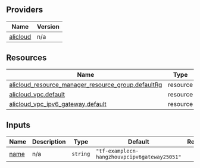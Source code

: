 <!-- BEGIN_TF_DOCS -->
## Providers

| Name | Version |
|------|---------|
| <a name="provider_alicloud"></a> [alicloud](#provider\_alicloud) | n/a |

## Resources

| Name | Type |
|------|------|
| [alicloud_resource_manager_resource_group.defaultRg](https://registry.terraform.io/providers/hashicorp/alicloud/latest/docs/resources/resource_manager_resource_group) | resource |
| [alicloud_vpc.default](https://registry.terraform.io/providers/hashicorp/alicloud/latest/docs/resources/vpc) | resource |
| [alicloud_vpc_ipv6_gateway.default](https://registry.terraform.io/providers/hashicorp/alicloud/latest/docs/resources/vpc_ipv6_gateway) | resource |

## Inputs

| Name | Description | Type | Default | Required |
|------|-------------|------|---------|:--------:|
| <a name="input_name"></a> [name](#input\_name) | n/a | `string` | `"tf-examplecn-hangzhouvpcipv6gateway25051"` | no |
<!-- END_TF_DOCS -->    